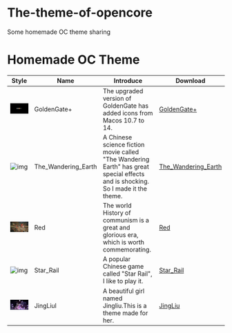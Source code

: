 The-theme-of-opencore
===
Some homemade OC theme sharing
#
Homemade OC Theme
===
| Style | Name | Introduce | Download |
|-|-|-|-|
|![img](https://raw.githubusercontent.com/dawalishi0821/The-theme-of-opencore/main/GoldenGate+.png)|GoldenGate+|The upgraded version of GoldenGate has added icons from Macos 10.7 to 14.|[GoldenGate+](https://github.com/dawalishi0821/The-theme-of-opencore/releases/download/opencore/GoldenGate+.zip)|
|![img](https://raw.githubusercontent.com/dawalishi0821/The-theme-of-opencore/main/The_Wandering_Earth.png)|The_Wandering_Earth|A Chinese science fiction movie called "The Wandering Earth" has great special effects and is shocking. So I made it the theme.|[The_Wandering_Earth](https://github.com/dawalishi0821/The-theme-of-opencore/releases/download/opencore/The_Wandering_Earth.zip)|
|![img](https://raw.githubusercontent.com/dawalishi0821/The-theme-of-opencore/main/Red.png)|Red|The world History of communism is a great and glorious era, which is worth commemorating.|[Red](https://github.com/dawalishi0821/The-theme-of-opencore/releases/download/opencore/Red.zip)|
|![img](https://raw.githubusercontent.com/dawalishi0821/The-theme-of-opencore/main/Star_Rail.png)|Star_Rail|A popular Chinese game called "Star Rail", I like to play it.|[Star_Rail](https://github.com/dawalishi0821/The-theme-of-opencore/releases/download/opencore/Star_Rail.zip)|
|![img](https://raw.githubusercontent.com/dawalishi0821/The-theme-of-opencore/main/JingLiu.png)|JingLiul|A beautiful girl named Jingliu.This is a theme made for her.|[JingLiu](https://github.com/dawalishi0821/The-theme-of-opencore/releases/download/opencore/JingLiu.zip)|
